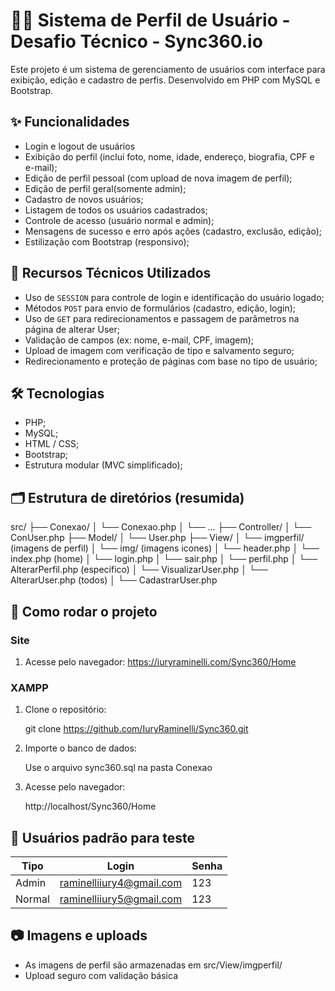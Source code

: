 # 🧑‍💻 Sistema de Perfil de Usuário - Desafio Técnico - Sync360.io

Este projeto é um sistema de gerenciamento de usuários com interface para exibição, edição e cadastro de perfis. Desenvolvido em PHP com MySQL e Bootstrap.

## ✨ Funcionalidades

- Login e logout de usuários
- Exibição do perfil (inclui foto, nome, idade, endereço, biografia, CPF e e-mail);
- Edição de perfil pessoal (com upload de nova imagem de perfil);
- Edição de perfil geral(somente admin);
- Cadastro de novos usuários;
- Listagem de todos os usuários cadastrados;
- Controle de acesso (usuário normal e admin);
- Mensagens de sucesso e erro após ações (cadastro, exclusão, edição);
- Estilização com Bootstrap (responsivo);

## 📌 Recursos Técnicos Utilizados

- Uso de `SESSION` para controle de login e identificação do usuário logado;
- Métodos `POST` para envio de formulários (cadastro, edição, login);
- Uso de `GET` para redirecionamentos e passagem de parâmetros na página de alterar User;
- Validação de campos (ex: nome, e-mail, CPF, imagem);
- Upload de imagem com verificação de tipo e salvamento seguro;
- Redirecionamento e proteção de páginas com base no tipo de usuário;

## 🛠️ Tecnologias

- PHP;
- MySQL;
- HTML / CSS;
- Bootstrap;
- Estrutura modular (MVC simplificado);

## 🗂️ Estrutura de diretórios (resumida)

src/
├── Conexao/
│ └── Conexao.php
│ └── ...
├── Controller/
│ └── ConUser.php
├── Model/
│ └── User.php
├── View/
│ └── imgperfil/ (imagens de perfil)
│ └── img/ (imagens icones)
│ └── header.php
│ └── index.php (home)
│ └── login.php
│ └── sair.php
│ └── perfil.php
│ └── AlterarPerfil.php (específico)
│ └── VisualizarUser.php
│ └── AlterarUser.php (todos)
│ └── CadastrarUser.php

## 🧪 Como rodar o projeto

### Site

1. Acesse pelo navegador:
https://iuryraminelli.com/Sync360/Home

### XAMPP
1. Clone o repositório:

   git clone https://github.com/IuryRaminelli/Sync360.git

2. Importe o banco de dados:

    Use o arquivo sync360.sql na pasta Conexao

3. Acesse pelo navegador:

    http://localhost/Sync360/Home

## 👤 Usuários padrão para teste

| Tipo   | Login                     | Senha    |
| -----  | -------                   | -------- |
| Admin  | raminelliiury4@gmail.com  | 123      |
| Normal | raminelliiury5@gmail.com  | 123      |

## 📷 Imagens e uploads

- As imagens de perfil são armazenadas em src/View/imgperfil/
- Upload seguro com validação básica